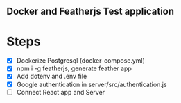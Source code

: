 ## Docker and Featherjs Test application

# Steps
* [x] Dockerize Postgresql (docker-compose.yml)
* [x] npm i -g featherjs, generate feather app
* [x] Add dotenv and .env file
* [x] Google authentication in server/src/authentication.js
* [ ] Connect React app and Server